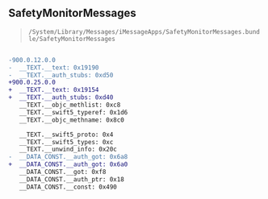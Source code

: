 ## SafetyMonitorMessages

> `/System/Library/Messages/iMessageApps/SafetyMonitorMessages.bundle/SafetyMonitorMessages`

```diff

-900.0.12.0.0
-  __TEXT.__text: 0x19190
-  __TEXT.__auth_stubs: 0xd50
+900.0.25.0.0
+  __TEXT.__text: 0x19154
+  __TEXT.__auth_stubs: 0xd40
   __TEXT.__objc_methlist: 0xc8
   __TEXT.__swift5_typeref: 0x1d6
   __TEXT.__objc_methname: 0x8c0

   __TEXT.__swift5_proto: 0x4
   __TEXT.__swift5_types: 0xc
   __TEXT.__unwind_info: 0x20c
-  __DATA_CONST.__auth_got: 0x6a8
+  __DATA_CONST.__auth_got: 0x6a0
   __DATA_CONST.__got: 0xf8
   __DATA_CONST.__auth_ptr: 0x18
   __DATA_CONST.__const: 0x490

```
